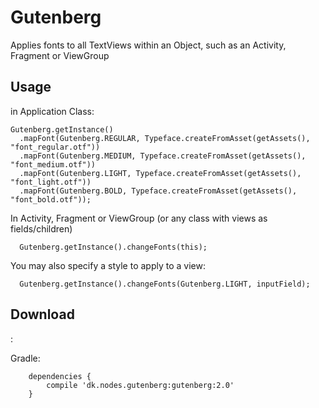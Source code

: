# Gutenberg

Applies fonts to all TextViews within an Object, such as an Activity, Fragment or ViewGroup

<h2>Usage</h2>

in Application Class:

    Gutenberg.getInstance()
      .mapFont(Gutenberg.REGULAR, Typeface.createFromAsset(getAssets(), "font_regular.otf"))
      .mapFont(Gutenberg.MEDIUM, Typeface.createFromAsset(getAssets(), "font_medium.otf"))
      .mapFont(Gutenberg.LIGHT, Typeface.createFromAsset(getAssets(), "font_light.otf"))
      .mapFont(Gutenberg.BOLD, Typeface.createFromAsset(getAssets(), "font_bold.otf"));

In Activity, Fragment or ViewGroup (or any class with views as fields/children)
  
      Gutenberg.getInstance().changeFonts(this); 

You may also specify a style to apply to a view:

      Gutenberg.getInstance().changeFonts(Gutenberg.LIGHT, inputField);
      
<h2>Download</h2>:

Gradle: 

        dependencies {
            compile 'dk.nodes.gutenberg:gutenberg:2.0'
        }
